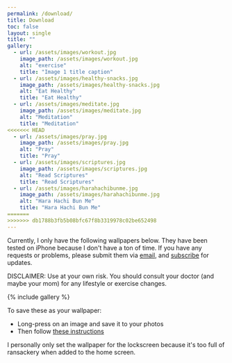 ```yaml
---
permalink: /download/
title: Download
toc: false
layout: single
title: ""
gallery:
  - url: /assets/images/workout.jpg
    image_path: /assets/images/workout.jpg
    alt: "exercise"
    title: "Image 1 title caption"
  - url: /assets/images/healthy-snacks.jpg
    image_path: /assets/images/healthy-snacks.jpg
    alt: "Eat Healthy"
    title: "Eat Healthy"
  - url: /assets/images/meditate.jpg
    image_path: /assets/images/meditate.jpg
    alt: "Meditation"
    title: "Meditation"
<<<<<<< HEAD
  - url: /assets/images/pray.jpg
    image_path: /assets/images/pray.jpg
    alt: "Pray"
    title: "Pray"
  - url: /assets/images/scriptures.jpg
    image_path: /assets/images/scriptures.jpg
    alt: "Read Scriptures"
    title: "Read Scriptures"
  - url: /assets/images/harahachibunme.jpg
    image_path: /assets/images/harahachibunme.jpg
    alt: "Hara Hachi Bun Me"
    title: "Hara Hachi Bun Me"
=======
>>>>>>> db1788b3fb5b08bfc67f8b3319978c02be652498
---
```


Currently, I only have the following wallpapers below. They have been tested on iPhone because I don't have a ton of time. If you have any requests or problems, please submit them via [email](mailto:ben@habituwall.com), and [subscribe](/subscribe/) for updates.

DISCLAIMER: Use at your own risk. You should consult your doctor (and maybe your mom) for any lifestyle or exercise changes.

{% include gallery %}

To save these as your wallpaper:
* Long-press on an image and save it to your photos
* Then follow [these instructions](https://support.apple.com/guide/iphone/change-the-wallpaper-iph3d267104/ios) 

I personally only set the wallpaper for the lockscreen because it's too full of ransackery when added to the home screen.